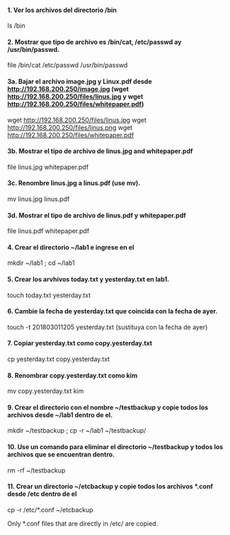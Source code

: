 #### 1. Ver los archivos del directorio /bin
ls /bin

#### 2. Mostrar que tipo de archivo es /bin/cat, /etc/passwd ay /usr/bin/passwd.
file /bin/cat /etc/passwd /usr/bin/passwd

#### 3a. Bajar el archivo image.jpg y Linux.pdf desde http://192.168.200.250/image.jpg (wget http://192.168.200.250/files/linus.jpg y wget http://192.168.200.250/files/whitepaper.pdf)

wget http://192.168.200.250/files/linus.jpg
wget http://192.168.200.250/files/linus.png
wget http://192.168.200.250/files/whitepaper.pdf

#### 3b. Mostrar el tipo de archivo de linus.jpg and whitepaper.pdf

file linus.jpg whitepaper.pdf

#### 3c. Renombre linus.jpg a linus.pdf (use mv).

mv linus.jpg linus.pdf

#### 3d. Mostrar el tipo de archivo de linus.pdf y whitepaper.pdf

file linus.pdf whitepaper.pdf

#### 4. Crear el directorio ~/lab1 e ingrese en el

mkdir ~/lab1 ; cd ~/lab1

#### 5. Crear los arvhivos today.txt y yesterday.txt en lab1.

touch today.txt yesterday.txt

#### 6. Cambie la fecha de yesterday.txt que coincida con la fecha de ayer.

touch -t 201803011205 yesterday.txt (sustituya con la fecha de ayer)

#### 7. Copiar yesterday.txt como copy.yesterday.txt

cp yesterday.txt copy.yesterday.txt

#### 8. Renombrar copy.yesterday.txt como kim

mv copy.yesterday.txt kim

#### 9. Crear el directorio con el nombre ~/testbackup y copie todos los archivos desde ~/lab1 dentro de el.

mkdir ~/testbackup ; cp -r ~/lab1 ~/testbackup/ 

#### 10. Use un comando para eliminar el directorio ~/testbackup y todos los archivos que se encuentran dentro.

rm -rf ~/testbackup 

#### 11. Crear un directorio ~/etcbackup y copie todos los archivos *.conf desde /etc dentro de el

cp -r /etc/*.conf ~/etcbackup

Only *.conf files that are directly in /etc/ are copied.

